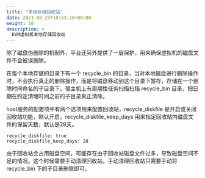 ```yaml
---
title: "本地存储回收站"
date: 2021-06-25T10:53:20+08:00
weight: 10
description: >
  KVM虚拟机本地存储回收站
---
```


除了磁盘伪删除的机制外，平台还另外提供了一层保护，用来确保虚拟机的磁盘文件不会被误删除。

在每个本地存储的目录下有一个 recycle_bin 的目录，当对本地磁盘进行删除操作时，不会执行真正的删除操作，而是将磁盘移动到这个目录下暂存，存储在一个删除时间命名的子目录下。宿主机上有周期性任务扫描扫描 recycle_bin 目录，把日期在约定清理时间之前的子目录真正清除。

host服务的配置项中有两个选项用来配置回收站，recycle_diskfile 是开启或关闭回收站功能，默认开启。recycle_diskfile_keep_days 用来指定回收站内磁盘文件的保留天数，默认是28天。

```
recycle_diskfile: true
recycle_diskfile_keep_days: 28
```

由于回收站会占用磁盘空间，可能存在由于回收站磁盘文件过多，导致磁盘空间不足的情况。这个时候需要手动清理回收站。手动清理回收站只需要手动将 recycle_bin 下的子目录删除即可。

